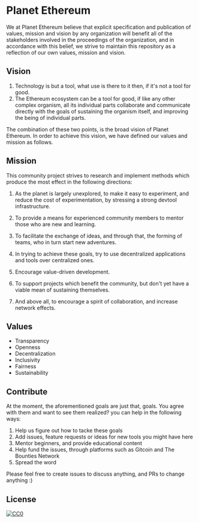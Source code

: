 # Planet Ethereum
We at Planet Ethereum believe that explicit specification and publication of values, mission and vision by any organization will benefit all of the stakeholders involved in the proceedings of the organization, and in accordance with this belief, we strive to maintain this repository as a reflection of our own values, mission and vision.

## Vision
1. Technology is but a tool, what use is there to it then, if it's not a tool for good.
2. The Ethereum ecosystem can be a tool for good, if like any other complex organism,
all its individual parts collaborate and communicate directly with the goals of sustaining
the organism itself, and improving the being of individual parts.

The combination of these two points, is the broad vision of Planet Ethereum. In order to
achieve this vision, we have defined our values and mission as follows.

## Mission
This community project strives to research and implement methods which produce the most effect in the following directions:

1. As the planet is largely unexplored, to make it easy to experiment, and reduce the cost of experimentation, by stressing a strong devtool infrastructure.

2. To provide a means for experienced community members to mentor those who are new and learning.

3. To facilitate the exchange of ideas, and through that, the forming of teams, who in turn start new adventures.

4. In trying to achieve these goals, try to use decentralized applications and tools over centralized ones.

5. Encourage value-driven development.

6. To support projects which benefit the community, but don't yet have a viable mean of sustaining themselves.

7. And above all, to encourage a spirit of collaboration, and increase network effects.

## Values
- Transparency
- Openness
- Decentralization
- Inclusivity
- Fairness
- Sustainability

## Contribute
At the moment, the aforementioned goals are just that, goals. You agree with them and want to see them realized? you can help in the following ways:

1. Help us figure out how to tacke these goals
2. Add issues, feature requests or ideas for new tools you might have here
3. Mentor beginners, and provide educational content
4. Help fund the issues, through platforms such as Gitcoin and The Bounties Network
5. Spread the word

Please feel free to create issues to discuss anything, and PRs to change anything :)

## License

[![CC0](https://licensebuttons.net/p/zero/1.0/88x31.png)](https://creativecommons.org/publicdomain/zero/1.0/)
